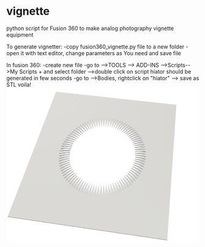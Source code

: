 # vignette
python script for Fusion 360 to make analog photography vignette equipment

To generate vignetter:
-copy fusion360_vignette.py file to a new folder
-open it with text editor, change parameters as You need and save file

In fusion 360:
-create new file
-go to -->TOOLS --> ADD-INS -->Scripts-->My Scripts + and select folder -->double click on script
hiator should be generated in few seconds
-go to -->Bodies, rightclick on "hiator" --> save as STL
voila!
![alt text](https://github.com/werderes/vignette/blob/master/vignette.png?raw=true)
